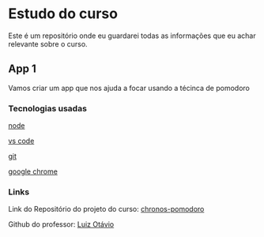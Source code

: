 # Estudo do curso

Este é um repositório onde eu guardarei todas as informações que eu achar relevante sobre o curso.

## App 1

Vamos criar um app que nos ajuda a focar usando a técinca de pomodoro

### Tecnologias usadas

[node](https://nodejs.org/en/download)

[vs code](https://code.visualstudio.com/download)

[git](https://git-scm.com/downloads)

[google chrome](https://www.google.com/intl/pt-BR/chrome/)

### Links

Link do Repositório do projeto do curso: [chronos-pomodoro](https://github.com/luizomf/chronos-pomodoro)

Github do professor: [Luiz Otávio](https://github.com/luizomf)
